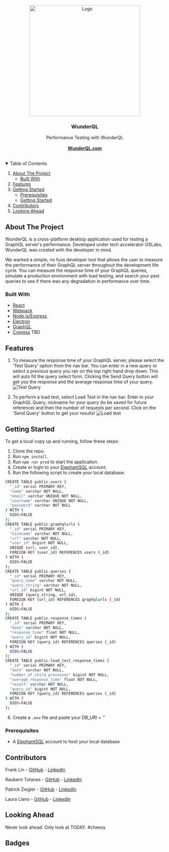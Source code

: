 <!-- PROJECT LOGO -->
<br />
<p align="center">
  <a href="https://github.com/oslabs-beta/WunderQL">
    <img src="https://www.wunderql.com/static/media/wunderql-name.bc187555.png" alt="Logo" length="350px" width="350px">
  </a>

  <h3 align="center">WunderQL</h3> 

  <p align="center">
    Performance Testing with WunderQL
    <br /><br />
    <a href="https://wunderql.com/"><strong>WunderQL.com</strong></a>
    <br />
    <br />
  </p>
</p>

<!-- TABLE OF CONTENTS -->
<details open="open">
  <summary>Table of Contents</summary>
  <ol>
    <li>
      <a href="#about-the-project">About The Project</a>
      <ul>
        <li><a href="#built-with">Built With</a></li>
      </ul>
    </li>
    <li>
      <a href="#Features">Features</a>
    </li>
    <li>
      <a href="#getting-started">Getting Started</a>
      <ul>
        <li><a href="#prerequisites">Prerequisites</a></li>
        <li><a href="#installation">Getting Started</a></li>
      </ul>
    </li>
    <li><a href="#contributors">Contributors</a></li>
    <li><a href="#looking-ahead">Looking Ahead</a></li>
  </ol>
</details>


<!-- ABOUT THE PROJECT -->

## About The Project

WunderQL is a cross-platform desktop application used for testing a GraphQL server's performance. Developed under tech accelerator OSLabs, WunderQL was created with the developer in mind.

We wanted a simple, no fuss developer tool that allows the user to measure the performance of their GraphQL server throughout the development life cycle. You can measure the response time of your GraphQL queries, simulate a production environment with load testing, and search your past queries to see if there was any degradation in performance over time. 


### Built With

- [React](https://reactjs.org/)
- [Webpack](https://webpack.js.org/)
- [Node.js/Express](https://nodejs.dev)
- [Electron](https://electronjs.org/)
- [GraphQL](https://graphql.org/)
- [Cypress](https://www.cypress.io/) TBD


## Features

1. To measure the response time of your GraphQL server, please select the 'Test Query' option from the nav bar. You can enter in a new query or select a previous query you ran on the top right hand drop down. This will auto fill the query select form. Clicking the Send Query button will get you the response and the average response time of your query. ![Test Query](https://www.wunderql.com/static/media/gif_testquery.01e3e3de.gif)

2. To perform a load test, select Load Test in the nav bar. Enter in your GraphQL Query, nickname for your query (to be saved for future reference) and then the number of requests per second. Click on the 'Send Query' button to get your results! ![Load test](https://www.wunderql.com/static/media/gif_loadtest.025e7bda.gif)


## Getting Started

To get a local copy up and running, follow these steps:
1. Clone the repo. 
2. Run `npm install`. 
4. Run `npm run prod` to start the application.
5. Create or login to your [ElephantSQL](https://www.elephantsql.com/) account.
6. Run the following script to create your local database:
```sh
CREATE TABLE public.users (
  "_id" serial PRIMARY KEY,
  "name" varchar NOT NULL,
  "email" varchar UNIQUE NOT NULL,
  "username" varchar UNIQUE NOT NULL,
  "password" varchar NOT NULL
) WITH (
  OIDS=FALSE
);
CREATE TABLE public.graphqlurls (
  "_id" serial PRIMARY KEY,
  "nickname" varchar NOT NULL,
  "url" varchar NOT NULL,
  "user_id" bigint NOT NULL,
  UNIQUE (url, user_id),
  FOREIGN KEY (user_id) REFERENCES users (_id)
) WITH (
  OIDS=FALSE
);
CREATE TABLE public.queries (
  "_id" serial PRIMARY KEY,
  "query_name" varchar NOT NULL,
  "query_string" varchar NOT NULL,
  "url_id" bigint NOT NULL,
  UNIQUE (query_string, url_id),
  FOREIGN KEY (url_id) REFERENCES graphqlurls (_id)
) WITH (
  OIDS=FALSE
);
CREATE TABLE public.response_times (
  "_id" serial PRIMARY KEY,
  "date" varchar NOT NULL,
  "response_time" float NOT NULL,
  "query_id" bigint NOT NULL,
  FOREIGN KEY (query_id) REFERENCES queries (_id)
) WITH (
  OIDS=FALSE
);
CREATE TABLE public.load_test_response_times (
  "_id" serial PRIMARY KEY,
  "date" varchar NOT NULL,
  "number_of_child_processes" bigint NOT NULL,
  "average_response_time" float NOT NULL,
  "result" varchar NOT NULL,
  "query_id" bigint NOT NULL,
  FOREIGN KEY (query_id) REFERENCES queries (_id)
) WITH (
  OIDS=FALSE
);
```
6. Create a `.env` file and paste your DB_URI = '<your ElephantSQL uri>'



### Prerequisites

*  A [ElephantSQL](https://www.elephantsql.com/) account to host your local database


## Contributors

Frank Lin - [GitHub](https://github.com/flin1105) - [LinkedIn](www.linkedin.com/in/frank-lin-1105)

Raubern Totanes - [GitHub](https://github.com/rauberntotanes) - [LinkedIn](https://www.linkedin.com/in/rauberntotanes/)

Patrick Ziegler - [GitHub](https://github.com/pziggy3) - [LinkedIn](https://www.linkedin.com/in/patrickziegler/)

Laura Llano - [GitHub](https://github.com/ldllano) - [LinkedIn](https://www.linkedin.com/in/laura-llano/)


## Looking Ahead

Never look ahead. Only look at TODAY. #cheesy


## Badges
<!-- if testing with cypress, can display this badge -->
<!-- [![Cypress.io](https://img.shields.io/badge/tested%20with-Cypress-04C38E.svg)](https://www.cypress.io/)
 -->
